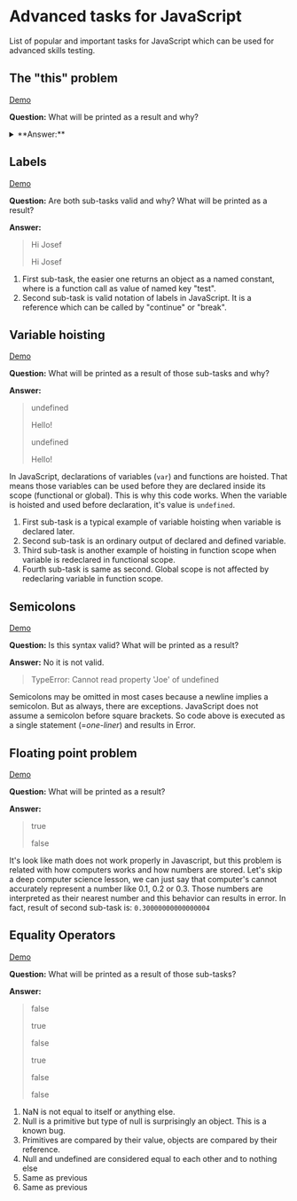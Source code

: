 # Advanced tasks for JavaScript
List of popular and important tasks for JavaScript which can be used for advanced skills testing.

## The "this" problem
[Demo](https://github.com/josefjadrny/advanced-tasks-javascript/blob/master/tasks/theThisProblem.js)

**Question:**
What will be printed as a result and why?
<details><summary>**Answer:**</summary>
<p>

>Hi
>
>undefined

This (*=The context*) is a special keyword inside each function and its value depends on how the function was called. 
As a result, executed function is called with different context from setTimeout.

You can fix this by passing the right context with **bind**.
`setTimeout(test.echo.bind(test), 100)`

</p>
</details>

## Labels
[Demo](https://github.com/josefjadrny/advanced-tasks-javascript/blob/master/tasks/labels.js)

**Question:**
Are both sub-tasks valid and why? What will be printed as a result?

**Answer:**
>Hi Josef
>
>Hi Josef

1. First sub-task, the easier one returns an object as a named constant, where is a function call as value of named key "test".  
1. Second sub-task is valid notation of labels in JavaScript. It is a reference which can be called by "continue" or "break".

## Variable hoisting
[Demo](https://github.com/josefjadrny/advanced-tasks-javascript/blob/master/tasks/varHoisting.js)

**Question:**
What will be printed as a result of those sub-tasks and why?

**Answer:** 
>undefined
>
>Hello!
>
>undefined
>
>Hello!

In JavaScript, declarations of variables (`var`) and functions are hoisted. That means those variables can be used before they are declared inside its scope (functional or global).
This is why this code works. When the variable is hoisted and used before declaration, it's value is `undefined`.

1. First sub-task is a typical example of variable hoisting when variable is declared later.  
1. Second sub-task is an ordinary output of declared and defined variable.  
1. Third sub-task is another example of hoisting in function scope when variable is redeclared in functional scope.  
1. Fourth sub-task is same as second. Global scope is not affected by redeclaring variable in function scope.

## Semicolons
[Demo](https://github.com/josefjadrny/advanced-tasks-javascript/blob/master/tasks/semicolons.js)

**Question:**
Is this syntax valid? What will be printed as a result?

**Answer:** 
No it is not valid.
>TypeError: Cannot read property 'Joe' of undefined

Semicolons may be omitted in most cases because a newline implies a semicolon. But as always, there are exceptions.
JavaScript does not assume a semicolon before square brackets. So code above is executed as a single statement (=_one-liner_) and results in Error.

## Floating point problem
[Demo](https://github.com/josefjadrny/advanced-tasks-javascript/blob/master/tasks/floatingPoint.js)

**Question:**
What will be printed as a result?

**Answer:** 
>true
>
>false

It's look like math does not work properly in Javascript, but this problem is related with how computers works and how numbers are stored.
Let's skip a deep computer science lesson, we can just say that computer's cannot accurately represent a number like 0.1, 0.2 or 0.3.
Those numbers are interpreted as their nearest number and this behavior can results in error.
In fact, result of second sub-task is: `0.30000000000000004`

## Equality Operators
[Demo](https://github.com/josefjadrny/advanced-tasks-javascript/blob/master/tasks/equalityOperator.js)

**Question:**
What will be printed as a result of those sub-tasks?

**Answer:** 
>false
>
>true
>
>false
>
>true
>
>false
>
>false

1. NaN is not equal to itself or anything else.
1. Null is a primitive but type of null is surprisingly an object. This is a known bug.
1. Primitives are compared by their value, objects are compared by their reference.
1. Null and undefined are considered equal to each other and to nothing else
1. Same as previous
1. Same as previous